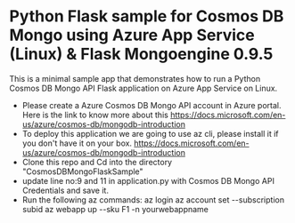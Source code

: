 # Python Flask sample for Cosmos DB Mongo using Azure App Service (Linux) & Flask Mongoengine 0.9.5

This is a minimal sample app that demonstrates how to run a Python Cosmos DB Mongo API Flask application on Azure App Service on Linux.

* Please create a Azure Cosmos DB Mongo API account in Azure portal. Here is the link to know more about this https://docs.microsoft.com/en-us/azure/cosmos-db/mongodb-introduction
* To deploy this application we are going to use az cli, please install it if you don't have it on your box. https://docs.microsoft.com/en-us/azure/cosmos-db/mongodb-introduction
* Clone this repo and Cd into the directory "CosmosDBMongoFlaskSample"
* update line no:9 and 11 in application.py with Cosmos DB Mongo API Credentials and save it.
* Run the following az commands:
az login
az account set --subscription subid
az webapp up --sku F1 -n yourwebappname